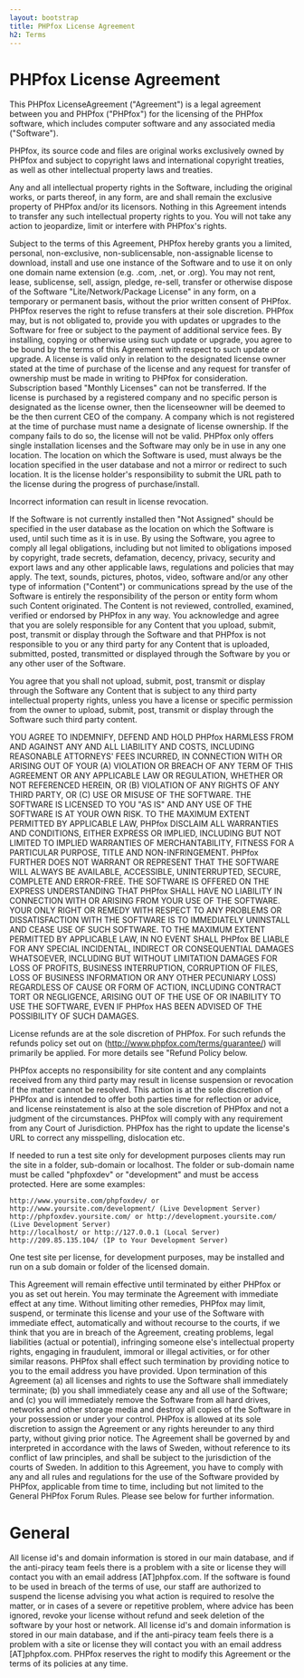 ```yaml
---
layout: bootstrap
title: PHPfox License Agreement
h2: Terms
---
```


# PHPfox License Agreement

This PHPfox LicenseAgreement ("Agreement") is a legal agreement between you and PHPfox ("PHPfox") for the licensing of the PHPfox software, which includes computer software and any associated media ("Software").

PHPfox, its source code and files are original works exclusively owned by PHPfox and subject to copyright laws and international copyright treaties, as well as other intellectual property laws and treaties.

Any and all intellectual property rights in the Software, including the original works, or parts thereof, in any form, are and shall remain the exclusive property of PHPfox and/or its licensors. Nothing in this Agreement intends to transfer any such intellectual property rights to you. You will not take any action to jeopardize, limit or interfere with PHPfox's rights.

Subject to the terms of this Agreement, PHPfox hereby grants you a limited, personal, non-exclusive, non-sublicensable, non-assignable license to download, install and use one instance of the Software and to use it on only one domain name extension (e.g. .com, .net, or .org). You may not rent, lease, sublicense, sell, assign, pledge, re-sell, transfer or otherwise dispose of the Software "Lite/Network/Package License" in any form, on a temporary or permanent basis, without the prior written consent of PHPfox. PHPfox reserves the right to refuse transfers at their sole discretion. PHPfox may, but is not obligated to, provide you with updates or upgrades to the Software for free or subject to the payment of additional service fees. By installing, copying or otherwise using such update or upgrade, you agree to be bound by the terms of this Agreement with respect to such update or upgrade. A license is valid only in relation to the designated license owner stated at the time of purchase of the license and any request for transfer of ownership must be made in writing to PHPfox for consideration. Subscription based "Monthly Licenses" can not be transferred. If the license is purchased by a registered company and no specific person is designated as the license owner, then the licenseowner will be deemed to be the then current CEO of the company. A company which is not registered at the time of purchase must name a designate of license ownership. If the company fails to do so, the license will not be valid. PHPfox only offers single installation licenses and the Software may only be in use in any one location. The location on which the Software is used, must always be the location specified in the user database and not a mirror or redirect to such location. It is the license holder's responsibility to submit the URL path to the license during the progress of purchase/install.

Incorrect information can result in license revocation.

If the Software is not currently installed then "Not Assigned" should be specified in the user database as the location on which the Software is used, until such time as it is in use. By using the Software, you agree to comply all legal obligations, including but not limited to obligations imposed by copyright, trade secrets, defamation, decency, privacy, security and export laws and any other applicable laws, regulations and policies that may apply. The text, sounds, pictures, photos, video, software and/or any other type of information ("Content") or communications spread by the use of the Software is entirely the responsibility of the person or entity form whom such Content originated. The Content is not reviewed, controlled, examined, verified or endorsed by PHPfox in any way. You acknowledge and agree that you are solely responsible for any Content that you upload, submit, post, transmit or display through the Software and that PHPfox is not responsible to you or any third party for any Content that is uploaded, submitted, posted, transmitted or displayed through the Software by you or any other user of the Software.

You agree that you shall not upload, submit, post, transmit or display through the Software any Content that is subject to any third party intellectual property rights, unless you have a license or specific permission from the owner to upload, submit, post, transmit or display through the Software such third party content.

YOU AGREE TO INDEMNIFY, DEFEND AND HOLD PHPfox HARMLESS FROM AND AGAINST ANY AND ALL LIABILITY AND COSTS, INCLUDING REASONABLE ATTORNEYS' FEES INCURRED, IN CONNECTION WITH OR ARISING OUT OF YOUR (A) VIOLATION OR BREACH OF ANY TERM OF THIS AGREEMENT OR ANY APPLICABLE LAW OR REGULATION, WHETHER OR NOT REFERENCED HEREIN, OR (B) VIOLATION OF ANY RIGHTS OF ANY THIRD PARTY, OR (C) USE OR MISUSE OF THE SOFTWARE. THE SOFTWARE IS LICENSED TO YOU "AS IS" AND ANY USE OF THE SOFTWARE IS AT YOUR OWN RISK. TO THE MAXIMUM EXTENT PERMITTED BY APPLICABLE LAW, PHPfox DISCLAIM ALL WARRANTIES AND CONDITIONS, EITHER EXPRESS OR IMPLIED, INCLUDING BUT NOT LIMITED TO IMPLIED WARRANTIES OF MERCHANTABILITY, FITNESS FOR A PARTICULAR PURPOSE, TITLE AND NON-INFRINGEMENT. PHPfox FURTHER DOES NOT WARRANT OR REPRESENT THAT THE SOFTWARE WILL ALWAYS BE AVAILABLE, ACCESSIBLE, UNINTERRUPTED, SECURE, COMPLETE AND ERROR-FREE. THE SOFTWARE IS OFFERED ON THE EXPRESS UNDERSTANDING THAT PHPfox SHALL HAVE NO LIABILITY IN CONNECTION WITH OR ARISING FROM YOUR USE OF THE SOFTWARE. YOUR ONLY RIGHT OR REMEDY WITH RESPECT TO ANY PROBLEMS OR DISSATISFACTION WITH THE SOFTWARE IS TO IMMEDIATELY UNINSTALL AND CEASE USE OF SUCH SOFTWARE. TO THE MAXIMUM EXTENT PERMITTED BY APPLICABLE LAW, IN NO EVENT SHALL PHPfox BE LIABLE FOR ANY SPECIAL INCIDENTAL, INDIRECT OR CONSEQUENTIAL DAMAGES WHATSOEVER, INCLUDING BUT WITHOUT LIMITATION DAMAGES FOR LOSS OF PROFITS, BUSINESS INTERRUPTION, CORRUPTION OF FILES, LOSS OF BUSINESS INFORMATION OR ANY OTHER PECUNIARY LOSS) REGARDLESS OF CAUSE OR FORM OF ACTION, INCLUDING CONTRACT TORT OR NEGLIGENCE, ARISING OUT OF THE USE OF OR INABILITY TO USE THE SOFTWARE, EVEN IF PHPfox HAS BEEN ADVISED OF THE POSSIBILITY OF SUCH DAMAGES.

License refunds are at the sole discretion of PHPfox. For such refunds the refunds policy set out on (http://www.phpfox.com/terms/guarantee/) will primarily be applied. For more details see "Refund Policy below.

PHPfox accepts no responsibility for site content and any complaints received from any third party may result in license suspension or revocation if the matter cannot be resolved. This action is at the sole discretion of PHPfox and is intended to offer both parties time for reflection or advice, and license reinstatement is also at the sole discretion of PHPfox and not a judgment of the circumstances. PHPfox will comply with any requirement from any Court of Jurisdiction. PHPfox has the right to update the license's URL to correct any misspelling, dislocation etc.

If needed to run a test site only for development purposes clients may run the site in a folder, sub-domain or localhost. The folder or sub-domain name must be called "phpfoxdev" or "development" and must be access protected. Here are some examples:

    http://www.yoursite.com/phpfoxdev/ or http://www.yoursite.com/development/ (Live Development Server)
    http://phpfoxdev.yoursite.com/ or http://development.yoursite.com/ (Live Development Server)
    http://localhost/ or http://127.0.0.1 (Local Server)
    http://209.85.135.104/ (IP to Your Development Server)

One test site per license, for development purposes, may be installed and run on a sub domain or folder of the licensed domain.

This Agreement will remain effective until terminated by either PHPfox or you as set out herein. You may terminate the Agreement with immediate effect at any time. Without limiting other remedies, PHPfox may limit, suspend, or terminate this license and your use of the Software with immediate effect, automatically and without recourse to the courts, if we think that you are in breach of the Agreement, creating problems, legal liabilities (actual or potential), infringing someone else's intellectual property rights, engaging in fraudulent, immoral or illegal activities, or for other similar reasons. PHPfox shall effect such termination by providing notice to you to the email address you have provided. Upon termination of this Agreement (a) all licenses and rights to use the Software shall immediately terminate; (b) you shall immediately cease any and all use of the Software; and (c) you will immediately remove the Software from all hard drives, networks and other storage media and destroy all copies of the Software in your possession or under your control. PHPfox is allowed at its sole discretion to assign the Agreement or any rights hereunder to any third party, without giving prior notice. The Agreement shall be governed by and interpreted in accordance with the laws of Sweden, without reference to its conflict of law principles, and shall be subject to the jurisdiction of the courts of Sweden. In addition to this Agreement, you have to comply with any and all rules and regulations for the use of the Software provided by PHPfox, applicable from time to time, including but not limited to the General PHPfox Forum Rules. Please see below for further information.

# General

All license id's and domain information is stored in our main database, and if the anti-piracy team feels there is a problem with a site or license they will contact you with an email address [AT]phpfox.com. If the software is found to be used in breach of the terms of use, our staff are authorized to suspend the license advising you what action is required to resolve the matter, or in cases of a severe or repetitive problem, where advice has been ignored, revoke your license without refund and seek deletion of the software by your host or network. All license id's and domain information is stored in our main database, and if the anti-piracy team feels there is a problem with a site or license they will contact you with an email address [AT]phpfox.com. PHPfox reserves the right to modify this Agreement or the terms of its policies at any time.